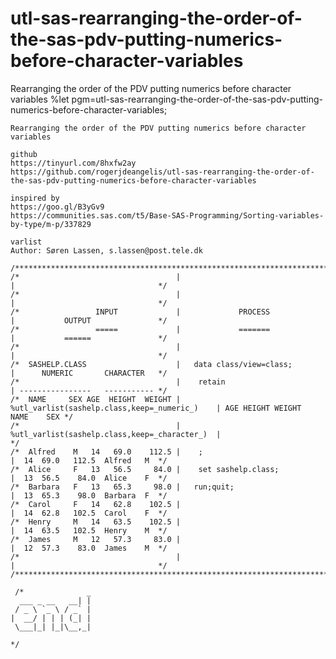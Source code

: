 # utl-sas-rearranging-the-order-of-the-sas-pdv-putting-numerics-before-character-variables
Rearranging the order of the PDV putting numerics before character variables 
    %let pgm=utl-sas-rearranging-the-order-of-the-sas-pdv-putting-numerics-before-character-variables;

    Rearranging the order of the PDV putting numerics before character variables

    github                                                                                                                     
    https://tinyurl.com/8hxfw2ay                                                                                               
    https://github.com/rogerjdeangelis/utl-sas-rearranging-the-order-of-the-sas-pdv-putting-numerics-before-character-variables

    inspired by
    https://goo.gl/B3yGv9
    https://communities.sas.com/t5/Base-SAS-Programming/Sorting-variables-by-type/m-p/337829

    varlist
    Author: Søren Lassen, s.lassen@post.tele.dk

    /**************************************************************************************************************************/
    /*                                   |                                                   |                                */
    /*                                   |                                                   |                                */
    /*                 INPUT             |             PROCESS                               |           OUTPUT               */
    /*                 =====             |             =======                               |           ======               */
    /*                                   |                                                   |                                */
    /*  SASHELP.CLASS                    |   data class/view=class;                          |      NUMERIC       CHARACTER   */
    /*                                   |    retain                                         | ----------------   ----------- */
    /*  NAME     SEX AGE  HEIGHT  WEIGHT |     %utl_varlist(sashelp.class,keep=_numeric_)    | AGE HEIGHT WEIGHT  NAME    SEX */
    /*                                   |     %utl_varlist(sashelp.class,keep=_character_)  |                                */
    /*  Alfred    M   14   69.0    112.5 |    ;                                              |  14  69.0   112.5  Alfred   M  */
    /*  Alice     F   13   56.5     84.0 |    set sashelp.class;                             |  13  56.5    84.0  Alice    F  */
    /*  Barbara   F   13   65.3     98.0 |   run;quit;                                       |  13  65.3    98.0  Barbara  F  */
    /*  Carol     F   14   62.8    102.5 |                                                   |  14  62.8   102.5  Carol    F  */
    /*  Henry     M   14   63.5    102.5 |                                                   |  14  63.5   102.5  Henry    M  */
    /*  James     M   12   57.3     83.0 |                                                   |  12  57.3    83.0  James    M  */
    /*                                   |                                                   |                                */
    /**************************************************************************************************************************/

     /*              _
      ___ _ __   __| |
     / _ \ `_ \ / _` |
    |  __/ | | | (_| |
     \___|_| |_|\__,_|

    */



